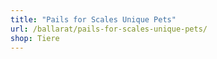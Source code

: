 ```yaml
---
title: "Pails for Scales Unique Pets"
url: /ballarat/pails-for-scales-unique-pets/
shop: Tiere
---
```

